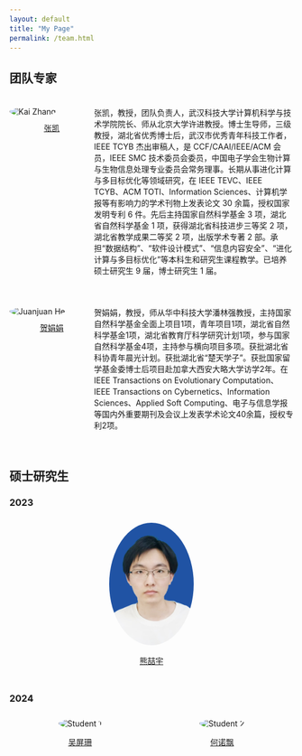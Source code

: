 ```yaml
---
layout: default
title: "My Page"
permalink: /team.html
---
```


## 团队专家
<span class='anchor' id='-Prof'></span>
<style>
.prof-gallery {
  display: flex;
  flex-wrap: wrap;
  justify-content: space-around;
}
.prof {
  display: flex;
  align-items: flex-start;
  margin: 20px 0;
  text-align: left;
}
.prof img {
  width: 150px;
  height: auto;
  border-radius: 50%;
  margin-right: 20px;
}
.prof .name {
  text-align: center; /* 名字居中显示 */
  width: 150px; /* 与图片宽度一致 */
  margin-top: 10px; /* 图片和名字之间的间距 */
}
.prof .description-container {
  display: flex;
  flex-direction: column;
}
.prof .description {
  font-size: 14px;
  margin-top: 0;
  max-width: 800px; /* 限制描述文字的最大宽度 */
}
</style>

<div class="prof-gallery">
  <div class="prof">
    <div>
      <img src="images/ZK.jpg" alt="Kai Zhang">
      <p class="name"><a href="http://jsjkx.wust.edu.cn/info/1021/33762.htm" target="_blank">张凯</a></p>
    </div>
    <div class="description-container">
      <p class="description">张凯，教授，团队负责人，武汉科技大学计算机科学与技术学院院长、师从北京大学许进教授。博士生导师，三级教授，湖北省优秀博士后，武汉市优秀青年科技工作者，IEEE TCYB 杰出审稿人，是 CCF/CAAI/IEEE/ACM 会员，IEEE SMC 技术委员会委员，中国电子学会生物计算与生物信息处理专业委员会常务理事。长期从事进化计算与多目标优化等领域研究，在 IEEE TEVC、IEEE TCYB、ACM TOTI、Information Sciences、计算机学报等有影响力的学术刊物上发表论文 30 余篇，授权国家发明专利 6 件。先后主持国家自然科学基金 3 项，湖北省自然科学基金 1 项，获得湖北省科技进步三等奖 2 项，湖北省教学成果二等奖 2 项，出版学术专著 2 部。承担“数据结构”、“软件设计模式”、“信息内容安全”、“进化计算与多目标优化”等本科生和研究生课程教学。已培养硕士研究生 9 届，博士研究生 1 届。</p>
    </div>
  </div>

  <div class="prof">
    <div>
      <img src="images/HJJ.jpg" alt="Juanjuan He">
      <p class="name"><a href="http://jsjkx.wust.edu.cn/info/1021/34182.htm" target="_blank">贺娟娟</a></p>
    </div>
    <div class="description-container">
      <p class="description">贺娟娟，教授，师从华中科技大学潘林强教授，主持国家自然科学基金全面上项目1项，青年项目1项，湖北省自然科学基金1项，湖北省教育厅科学研究计划1项，参与国家自然科学基金4项，主持参与横向项目多项。获批湖北省科协青年晨光计划。获批湖北省“楚天学子”。获批国家留学基金委博士后项目赴加拿大西安大略大学访学2年。在 IEEE Transactions on Evolutionary Computation、IEEE Transactions on Cybernetics、Information Sciences、Applied Soft Computing、电子与信息学报等国内外重要期刊及会议上发表学术论文40余篇，授权专利2项。</p>
    </div>
  </div>
</div>

## 硕士研究生

<span class='anchor' id='-Stu'></span>

### 2023

<style>
.student-gallery {
  display: flex;
  flex-wrap: wrap;
  justify-content: space-around;
}
.student {
  margin: 10px;
  text-align: center;
}
.student img {
  width: 150px;
  height: auto;
  border-radius: 50%;
}
</style>

<div class="student-gallery">
  <div class="student">
    <img src="images/XZY.jpg" alt="Student 1">
    <p><a href="https://github.com/JaywayXu/ES-LSRR" target="_blank">熊喆宇</a></p>
  </div>


  <!-- 根据需要添加更多学生 -->
</div>



### 2024

<style>
.student-gallery {
  display: flex;
  flex-wrap: wrap;
  justify-content: space-around;
}
.student {
  margin: 10px;
  text-align: center;
}
.student img {
  width: 150px;
  height: auto;
  border-radius: 50%;
}
</style>

<div class="student-gallery">
  <div class="student">
    <img src="images/WPS.jpg" alt="Student 1">
    <p><a href="https://github.com/JaywayXu/PingShanWu" target="_blank">吴屏珊</a></p>
  </div>
  <div class="student">
    <img src="images/HNP.jpg" alt="Student 2">
    <p><a href="https://github.com/JaywayXu/NuopiaoHe" target="_blank">何诺飘</a></p>
  </div>
  <!-- 根据需要添加更多学生 -->
</div>